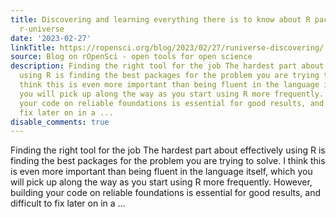 ```yaml
---
title: Discovering and learning everything there is to know about R packages using
  r-universe
date: '2023-02-27'
linkTitle: https://ropensci.org/blog/2023/02/27/runiverse-discovering/
source: Blog on rOpenSci - open tools for open science
description: Finding the right tool for the job The hardest part about effectively
  using R is finding the best packages for the problem you are trying to solve. I
  think this is even more important than being fluent in the language itself, which
  you will pick up along the way as you start using R more frequently. However, building
  your code on reliable foundations is essential for good results, and difficult to
  fix later on in a ...
disable_comments: true
---
```

Finding the right tool for the job The hardest part about effectively using R is finding the best packages for the problem you are trying to solve. I think this is even more important than being fluent in the language itself, which you will pick up along the way as you start using R more frequently. However, building your code on reliable foundations is essential for good results, and difficult to fix later on in a ...